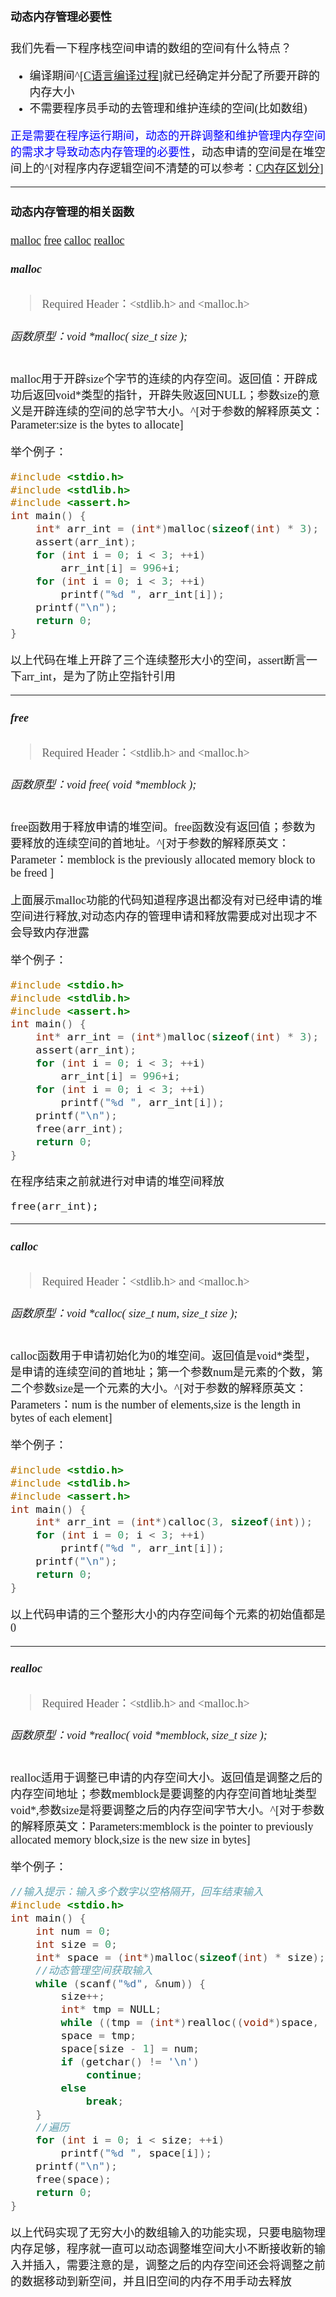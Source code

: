 <font size = 4 face = "黑体">



#### 动态内存管理必要性


我们先看一下程序栈空间申请的数组的空间有什么特点？

- 编译期间^[<a href="https://blog.csdn.net/qq_43808700/article/details/109733060?utm_source=app">C语言编译过程</a>]就已经确定并分配了所要开辟的内存大小
- 不需要程序员手动的去管理和维护连续的空间(比如数组)

<font color="0000FF">正是需要在程序运行期间，动态的开辟调整和维护管理内存空间的需求才导致动态内存管理的必要性</font>，动态申请的空间是在堆空间上的^[对程序内存逻辑空间不清楚的可以参考：<a href="https://blog.csdn.net/qq_43808700/article/details/108927658?utm_source=app">C内存区划分</a>]

---

#### 动态内存管理的相关函数


<a href="#malloc">malloc</a>
<a href="#malloc">free</a>
<a href="#malloc">calloc</a>
<a href="#malloc">realloc</a>


<a id="malloc"></a>
##### malloc 

> Required Header：<stdlib.h> and <malloc.h>

###### 函数原型：void *malloc( size_t size );

malloc用于开辟size个字节的连续的内存空间。返回值：开辟成功后返回void*类型的指针，开辟失败返回NULL；参数size的意义是开辟连续的空间的总字节大小。^[对于参数的解释原英文：Parameter:size is the bytes to allocate]

举个例子：

```c
#include <stdio.h>
#include <stdlib.h>
#include <assert.h>
int main() {
    int* arr_int = (int*)malloc(sizeof(int) * 3);
    assert(arr_int);
    for (int i = 0; i < 3; ++i)
        arr_int[i] = 996+i;
    for (int i = 0; i < 3; ++i)
        printf("%d ", arr_int[i]);
    printf("\n");
    return 0;
}
```

以上代码在堆上开辟了三个连续整形大小的空间，assert断言一下arr_int，是为了防止空指针引用


---
<a id="free"></a>
##### free 

> Required Header：<stdlib.h> and <malloc.h>

###### 函数原型：void free( void *memblock );

free函数用于释放申请的堆空间。free函数没有返回值；参数为要释放的连续空间的首地址。^[对于参数的解释原英文：Parameter：memblock is the previously allocated memory block to be freed
]

上面展示malloc功能的代码知道程序退出都没有对已经申请的堆空间进行释放,对动态内存的管理申请和释放需要成对出现才不会导致内存泄露

举个例子：

```c
#include <stdio.h>
#include <stdlib.h>
#include <assert.h>
int main() {
    int* arr_int = (int*)malloc(sizeof(int) * 3);
    assert(arr_int);
    for (int i = 0; i < 3; ++i)
        arr_int[i] = 996+i;
    for (int i = 0; i < 3; ++i)
        printf("%d ", arr_int[i]);
    printf("\n");
    free(arr_int);
    return 0;
}
```

在程序结束之前就进行对申请的堆空间释放

    free(arr_int);


---
<a id="calloc"></a>
##### calloc 


> Required Header：<stdlib.h> and <malloc.h>

###### 函数原型：void *calloc( size_t num, size_t size );




calloc函数用于申请初始化为0的堆空间。返回值是void*类型，是申请的连续空间的首地址；第一个参数num是元素的个数，第二个参数size是一个元素的大小。^[对于参数的解释原英文：Parameters：num is the number of elements,size is the length in bytes of each element]

举个例子：


```c
#include <stdio.h>
#include <stdlib.h>
#include <assert.h>
int main() {
    int* arr_int = (int*)calloc(3, sizeof(int));
    for (int i = 0; i < 3; ++i)
        printf("%d ", arr_int[i]);
    printf("\n");
    return 0;
}
```

以上代码申请的三个整形大小的内存空间每个元素的初始值都是0


---
<a id="realloc"></a>
##### realloc

> Required Header：<stdlib.h> and <malloc.h>

###### 函数原型：void *realloc( void *memblock, size_t size );

realloc适用于调整已申请的内存空间大小。返回值是调整之后的内存空间地址；参数memblock是要调整的内存空间首地址类型void*,参数size是将要调整之后的内存空间字节大小。^[对于参数的解释原英文：Parameters:memblock is the pointer to previously allocated memory block,size is the new size in bytes]

举个例子：

```c
//输入提示：输入多个数字以空格隔开，回车结束输入
#include <stdio.h>
int main() {
    int num = 0;
    int size = 0;
    int* space = (int*)malloc(sizeof(int) * size);
    //动态管理空间获取输入
    while (scanf("%d", &num)) {
        size++;
        int* tmp = NULL;
        while ((tmp = (int*)realloc((void*)space, sizeof(int) * size)) == NULL);
        space = tmp;
        space[size - 1] = num;
        if (getchar() != '\n')
            continue;
        else
            break;
    }
    //遍历
    for (int i = 0; i < size; ++i)
        printf("%d ", space[i]);
    printf("\n");
    free(space);
    return 0;
}
```

以上代码实现了无穷大小的数组输入的功能实现，只要电脑物理内存足够，程序就一直可以动态调整堆空间大小不断接收新的输入并插入，需要注意的是，调整之后的内存空间还会将调整之前的数据移动到新空间，并且旧空间的内存不用手动去释放

</font>